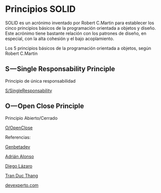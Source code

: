 Principios SOLID
===================

SOLID es un acrónimo inventado por Robert C.Martin para establecer los cinco principios básicos de la programación orientada a objetos 
y diseño. Este acrónimo tiene bastante relación con los patrones de diseño, en especial, con la alta cohesión y el bajo acoplamiento.


Los 5 principios básicos de la programación orientada a objetos, según Robert C.Martin


S — Single Responsability Principle
------------------------------------

Principio de única responsabilidad


[S/SingleResponsability](S/SingleResponsability.md)




O — Open Close Principle
------------------------

Principio Abierto/Cerrado


[O/OpenClose](O/OpenClose.md)



















Referencias: 

[Genbetadev](https://www.genbetadev.com/paradigmas-de-programacion/solid-cinco-principios-basicos-de-diseno-de-clases)

[Adrián Alonso](https://medium.com/@alonsus91/los-principios-de-desarrollo-solid-en-5-charlas-3b7d7b014c23)

[Diego Lázaro](https://diego.com.es/solid-principios-del-diseno-orientado-a-objetos-en-php)

[Tran Duc Thang](https://github.com/wataridori/solid-php-example)

[devexperto.com](https://devexperto.com/principio-responsabilidad-unica/)
